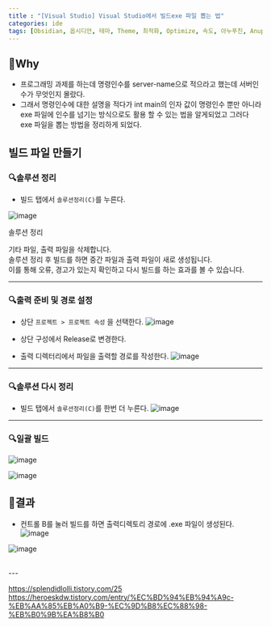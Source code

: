 ```yaml
---
title : "[Visual Studio] Visual Studio에서 빌드exe 파일 뽑는 법"
categories: ide
tags: [Obsidian, 옵시디언, 테마, Theme, 최적화, Optimize, 속도, 아누푸친, Anuppuchine, Minimal, 미니멀]
---
```


## 📄Why
- 프로그래밍 과제를 하는데 명령인수를 server-name으로 적으라고 했는데 서버인수가 무엇인지 몰랐다.
- 그래서 명령인수에 대한 설명을 적다가 int main의 인자 값이 명령인수 뿐만 아니라 exe 파일에 인수를 넘기는 방식으로도 활용 할 수 있는 법을 알게되었고 그러다 exe 파일을 뽑는 방법을 정리하게 되었다.

## 빌드 파일 만들기
### 🔍솔루션 정리
- 빌드 탭에서 `솔루션정리(C)`를 누른다.

![image](https://github.com/user-attachments/assets/ab9fbbff-585e-435f-84de-0a63877e8536)

<div class='callout-info-expanded'>
<div class='callout-header'>솔루션 정리</div>
<p>
기타 파일, 출력 파일을 삭제합니다.<br>
솔루션 정리 후 빌드를 하면 중간 파일과 출력 파일이 새로 생성됩니다.<br>
이를 통해 오류, 경고가 있는지 확인하고 다시 빌드를 하는 효과를 볼 수 있습니다.
</p>
</div>

---

### 🔍출력 준비 및 경로 설정
- 상단 `프로젝트 > 프로젝트 속성` 을 선택한다.
![image](https://github.com/user-attachments/assets/28b5793b-abe3-4d78-8ba4-9eef2c8be8be)

- 상단 구성에서 Release로 변경한다.
- 출력 디렉터리에서 파일을 출력할 경로를 작성한다.
![image](https://github.com/user-attachments/assets/c577f535-6b72-4856-b7e9-f186b4ec96f6)

---

### 🔍솔루션 다시 정리
- 빌드 탭에서 `솔루션정리(C)`를 한번 더 누른다.
![image](https://github.com/user-attachments/assets/ab9fbbff-585e-435f-84de-0a63877e8536)

---

### 🔍일괄 빌드
![image](https://github.com/user-attachments/assets/56760441-fb4d-478f-abe9-e9bf076523e6)

![image](https://github.com/user-attachments/assets/730fed52-a777-44d0-943c-d9b34791d691)

## 🚀결과
- 컨트롤 B를 눌러 빌드를 하면 출력디렉토리 경로에 .exe 파일이 생성된다.
![image](https://github.com/user-attachments/assets/f28d4ce7-31c3-4205-9445-5076ecb38fc7)

![image](https://github.com/user-attachments/assets/25f1f69b-6623-4b9b-8250-3119d570be2a)


<br>
---
<br>

<div class="Reference">
<div class="callout-header"> </div>
<p>
<a href="https://splendidlolli.tistory.com/25">https://splendidlolli.tistory.com/25</a>
<a href=" https://heroeskdw.tistory.com/entry/%EC%BD%94%EB%94%A9c-%EB%AA%85%EB%A0%B9-%EC%9D%B8%EC%88%98-%EB%B0%9B%EA%B8%B0"> https://heroeskdw.tistory.com/entry/%EC%BD%94%EB%94%A9c-%EB%AA%85%EB%A0%B9-%EC%9D%B8%EC%88%98-%EB%B0%9B%EA%B8%B0</a>
</p>
</div>